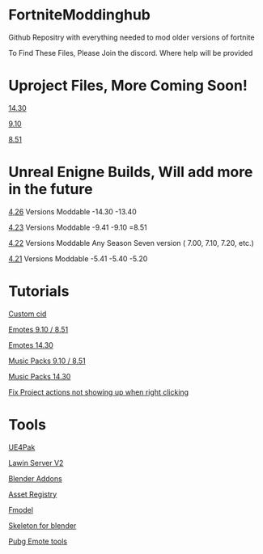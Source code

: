 # FortniteModdinghub
Github Repositry with everything needed to mod older versions of fortnite

To Find These Files, Please Join the discord. Where help will be provided

# Uproject Files, More Coming Soon!


[14.30](https://github.com/Clixxzydev/FN_GameProj-Ver14.30)


[9.10](https://github.com/Clixxzydev/FN_Gameproj-Ver9.10)


[8.51](https://github.com/Clixxzydev/FN_GameProj-Ver8.51)




# Unreal Enigne Builds, Will add more in the future


[4,26](https://github.com/Clixxzydev/FN-UnrealBuildver4.26)
  Versions Moddable
   -14.30
   -13.40


[4.23](https://drive.usercontent.google.com/download?id=18_WeNsO-NSCEP-WNFmmi2ugSUSfEbsgQ&export=download)
  Versions Moddable
   -9.41
   -9.10
   =8.51


[4.22](https://drive.usercontent.google.com/download?id=1GXKj8LkcruuzpVOI4X4R6IUClhvzmSHm&export=download)
  Versions Moddable
   Any Season Seven version ( 7.00, 7.10, 7.20, etc.)


[4.21](https://drive.usercontent.google.com/download?id=1gq6qoFPpTSt6mHq8bNZL6BQNnc3NU_6f&export=download)
  Versions Moddable
   -5.41
   -5.40
   -5.20




# Tutorials


[Custom cid](https://drive.google.com/file/d/1A7IwwD-Hlq3e9lNxy-HYCYm-TrkEPFnz/view?usp=sharing)


[Emotes 9.10 / 8.51](https://www.youtube.com/watch?v=RvAD6A4Xi7M)


[Emotes 14.30](https://www.youtube.com/watch?v=bGtZf8476Ak)


[Music Packs 9.10 / 8.51](https://www.youtube.com/watch?v=r4mu6CnnQ7M)


[Music Packs 14.30](https://www.youtube.com/watch?v=5BJH9xRWDwE)


[Fix Project actions not showing up when right clicking](https://discord.com/channels/1280064513282019368/1280068154734805045)




# Tools

 [UE4Pak](https://discord.com/channels/1280064513282019368/1280068779644289066/1280068779644289066)


 [Lawin Server V2](https://discord.com/channels/1280064513282019368/1280068957532983336/1280068957532983336)


 [Blender Addons](https://discord.com/channels/1280064513282019368/1280069936093597756/1280069936093597756)


 [Asset Registry](https://discord.com/channels/1280064513282019368/1280071244687085650/1280071244687085650)


 [Fmodel](https://discord.com/channels/1280064513282019368/1280069554894147667/1280069554894147667)


 [Skeleton for blender](https://discord.com/channels/1280064513282019368/1280070223357018146/1280070223357018146)


 [Pubg Emote tools](https://discord.com/channels/1280064513282019368/1282826561304789062/1282826561304789062)


